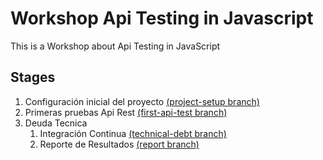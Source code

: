 # Workshop Api Testing in Javascript
This is a Workshop about Api Testing in JavaScript

## Stages
1. Configuración inicial del proyecto [(project-setup branch)](https://github.com/aperdomob/workshop-api-testing-js/tree/project-setup)
2. Primeras pruebas Api Rest [(first-api-test branch)](https://github.com/aperdomob/workshop-api-testing-js/tree/first-api-test)
3. Deuda Tecnica
   1. Integración Continua [(technical-debt branch)](https://github.com/aperdomob/workshop-api-testing-js/tree/technical-debt)
   2. Reporte de Resultados [(report branch)](https://github.com/aperdomob/workshop-api-testing-js/tree/report)

